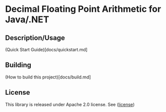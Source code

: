 # Decimal Floating Point Arithmetic for Java/.NET

## Description/Usage

(Quick Start Guide)[docs/quickstart.md]


## Building

(How to build this project)[docs/build.md]

## License
This library is released under Apache 2.0 license. See ([license](LICENSE))

